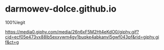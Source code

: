 # darmowev-dolce.github.io
100%legit

https://media0.giphy.com/media/26n6xF5M2Ht4eKdO0/giphy.gif?cid=ecf05e473vx88lb5exxywm4gy1buqke4abkanvl5gwf043pf&rid=giphy.gif&ct=g
